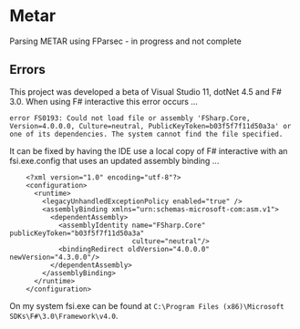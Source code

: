 # Metar #

Parsing METAR using FParsec - in progress and not complete

## Errors ##

This project was developed a beta of Visual Studio 11, dotNet 4.5 and F# 3.0. When using F# interactive this error occurs ...

`error FS0193: Could not load file or assembly 'FSharp.Core, Version=4.0.0.0, Culture=neutral, PublicKeyToken=b03f5f7f11d50a3a' or one of its dependencies. The system cannot find the file specified.`

It can be fixed by having the IDE use a local copy of F# interactive with an fsi.exe.config that uses an updated assembly binding ...

        <?xml version="1.0" encoding="utf-8"?>
        <configuration>
          <runtime>
            <legacyUnhandledExceptionPolicy enabled="true" />
            <assemblyBinding xmlns="urn:schemas-microsoft-com:asm.v1">
              <dependentAssembly>
                <assemblyIdentity name="FSharp.Core" publicKeyToken="b03f5f7f11d50a3a"
                                  culture="neutral"/>
                <bindingRedirect oldVersion="4.0.0.0" newVersion="4.3.0.0"/>
              </dependentAssembly>
            </assemblyBinding>
          </runtime>
        </configuration>

On my system fsi.exe can be found at `C:\Program Files (x86)\Microsoft SDKs\F#\3.0\Framework\v4.0`.